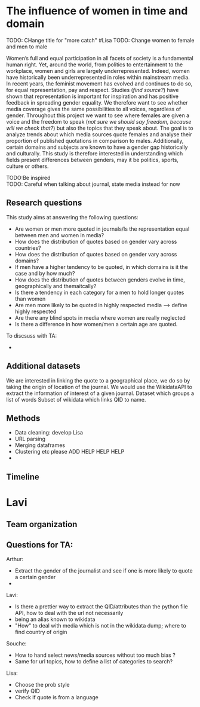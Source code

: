 # The influence of women in time and domain
TODO: CHange title for "more catch" #Lisa
TODO: Change women to female and men to male  

Women’s full and equal participation in all facets of society is a fundamental human right. Yet, around the world, from politics to entertainment to the workplace, women and girls are largely underrepresented. Indeed, women have historically been underrepresented in roles within mainstream media. In recent years, the feminist movement has evolved and continues to do so, for equal representation, pay and respect. Studies (*find source?*) have shown that representation is important for inspiration and has positive feedback in spreading gender equality. We therefore want to see whether media coverage gives the same possibilities to all voices, regardless of gender.
Throughout this project we want to see where females are given a voice and the freedom to speak (*not sure we should say freedom, because will we check that?*) but also the topics that they speak about. The goal is to analyze trends about which media sources quote females and analyse their proportion of published quotations in comparison to males. Additionally, certain domains and subjects are known to have a gender gap historically and culturally. This study is therefore interested in understanding which fields present differences between genders, may it be politics, sports, culture or others. 



TODO:Be inspired  
TODO: Careful when talking about journal, state media instead for now 


## Research questions

This study aims at answering the following questions:
 
- Are women or men more quoted in journals/Is the representation equal between men and women in media?
- How does the distribution of quotes based on gender vary across countries?
- How does the distribution of quotes based on gender vary across domains? 
- If men have a higher tendency to be quoted, in which domains is it the case and by how much?
- How does the distribution of quotes between genders evolve in time, geographically and themaitcally?
- Is there a tendency in each category for a men to hold longer quotes than women
- Are men more likely to be quoted in highly respected media  --> define highly respected
- Are there any blind spots in media where women are really neglected
- Is there a difference in how women/men a certain age are quoted. 

To discsuss with TA:
 
- 


## Additional datasets

We are interested in linking the quote to a geographical place, we do so by taking the origin of location of the journal. We would use the WikidataAPI to extract the information of interest of a given journal.
Dataset which groups a list of words 
Subset of wikidata which links QID to name. 

## Methods
- Data cleaning: develop Lisa
- URL parsing 
- Merging dataframes
- Clustering etc please ADD HELP HELP HELP 
- 


## Timeline
# Lavi 

## Team organization 




## Questions for TA:
Arthur:
- Extract the gender of the journalist and see if one is more likely to quote a certain gender
- 

Lavi:
- Is there a prettier way to extract the QID/attributes than the python file API, how to deal with the url not necessarily
- being an alias known to wikidata
- "How" to deal with media which is not in the wikidata dump; where to find country of origin 

Souche:
- How to hand select news/media sources without too much bias ? 
- Same for url topics, how to define a list of categories to search?

Lisa: 

- Choose the prob style 
- verify QID 
- Check if quote is from a language 
